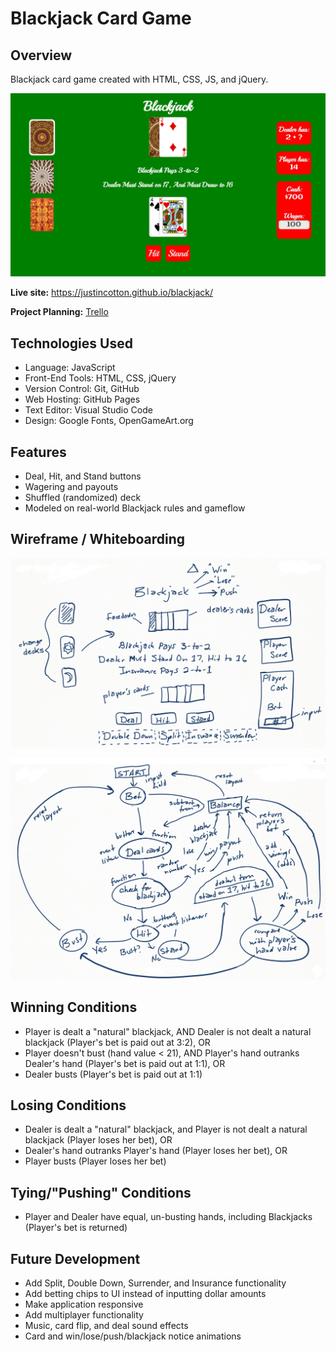 # Blackjack Card Game
## Overview

Blackjack card game created with HTML, CSS, JS, and jQuery.

![Screenshot](https://github.com/JustinCotton/blackjack/blob/master/BlackjackScreenshot.JPG)

**Live site:** <https://justincotton.github.io/blackjack/>

**Project Planning:** [Trello](https://trello.com/b/51TjK5Yf/sei21-blackjack)

## Technologies Used

  * Language: JavaScript
  * Front-End Tools: HTML, CSS, jQuery 
  * Version Control: Git, GitHub
  * Web Hosting: GitHub Pages
  * Text Editor: Visual Studio Code
  * Design: Google Fonts, OpenGameArt.org


## Features

  * Deal, Hit, and Stand buttons
  * Wagering and payouts
  * Shuffled (randomized) deck
  * Modeled on real-world Blackjack rules and gameflow


## Wireframe / Whiteboarding

![Wireframe](https://github.com/JustinCotton/blackjack/blob/master/BlackjackWireframe.png)

![Whiteboarding](https://github.com/JustinCotton/blackjack/blob/master/BlackjackWhiteboard.png)

## Winning Conditions

   * Player is dealt a "natural" blackjack, AND
   Dealer is not dealt a natural blackjack (Player's bet is paid out at 3:2), OR   
   * Player doesn't bust (hand value < 21), AND Player's hand outranks Dealer's hand (Player's bet is paid out at 1:1), OR   
   * Dealer busts (Player's bet is paid out at 1:1)

## Losing Conditions

   * Dealer is dealt a "natural" blackjack, and Player is not dealt a natural blackjack (Player loses her bet), OR   
   * Dealer's hand outranks Player's hand (Player loses her bet), OR   
   * Player busts (Player loses her bet)

## Tying/"Pushing" Conditions

   * Player and Dealer have equal, un-busting hands, including Blackjacks (Player's bet is returned)

## Future Development

  * Add Split, Double Down, Surrender, and Insurance functionality
  * Add betting chips to UI instead of inputting dollar amounts
  * Make application responsive
  * Add multiplayer functionality
  * Music, card flip, and deal sound effects
  * Card and win/lose/push/blackjack notice animations
  